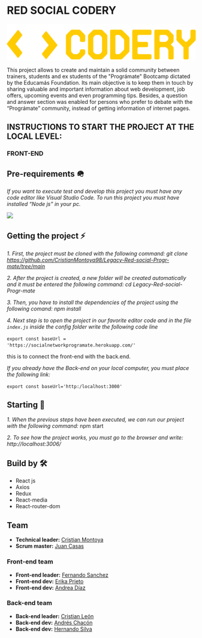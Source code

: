 # RED SOCIAL CODERY
![logo](https://raw.githubusercontent.com/CristianMontoya98/Legacy-Red-social-Progr-mate/4f6ddfdc42841b5756285afde485ddf0eb331458/src/assets/images/logo.svg)

This project allows to create and maintain a solid community between trainers, students and ex students of the "Prográmate" Bootcamp dictated by the Educamás Foundation. Its main objective is to keep them in touch by sharing valuable and important information about web development, job offers, upcoming events and even programming tips.
Besides, a question and answer section was enabled for persons who prefer to debate with the “Prográmate” community, instead of getting  information of internet pages.

## INSTRUCTIONS TO START THE PROJECT AT THE LOCAL LEVEL:
### FRONT-END
## Pre-requirements 🪖
_If you want to execute test and develop this project you must have any code editor like Visual Studio Code. To run this project you must have installed “Node js” in your pc._

![](https://img.shields.io/badge/Node.js-43853D?style=for-the-badge&logo=node.js&logoColor=white)
## Getting the project ⚡
_1. First, the project must be cloned with the following command:
 git clone https://github.com/CristianMontoya98/Legacy-Red-social-Progr-mate/tree/main_
 
_2. After the project is created, a new folder will be created automatically and it must be entered the following command:  cd Legacy-Red-social-Progr-mate_
 
_3. Then, you have to install the dependencies of the project using the following comand:  npm install_
 
_4. Next step is to open the project in our favorite editor code and in the file ```index.js``` inside the config folder write the following code line_
 
 ```export const baseUrl = 'https://socialnetworkprogramate.herokuapp.com/'```

 this is to connect the front-end with the back.end.

_If you already have the Back-end on your local computer, you must place the following link:_

```export const baseUrl='http:/localhost:3000'```
 
## Starting 🚀
_1. When the previous steps have been executed, we can run our project with the following command:_ npm start
 
_2. To see how the project works, you must go to the browser and write: http://localhost:3006/_
 
## Build by 🛠️
* React js
* Axios
* Redux
* React-media
* React-router-dom
 
## Team
* **Technical leader:** [Cristian Montoya](https://github.com/CristianMontoya98)
* **Scrum master:**  [Juan Casas](https://github.com/ourainbows)
### Front-end team
* **Front-end leader:** [Fernando Sanchez](https://github.com/FernandoDSanchez)
* **Front-end dev:** [Erika Prieto](https://github.com/Eriry930)
* **Front-end dev:** [Andrea Díaz](https://github.com/andreavdiaz)
### Back-end team
* **Back-end leader:** [Cristian León](https://github.com/cleon98)
* **Back-end dev:** [Andrés Chacón](https://github.com/andreschaconr)
* **Back-end dev:** [Hernando Silva](https://github.com/HernandoSilvaLeal)

